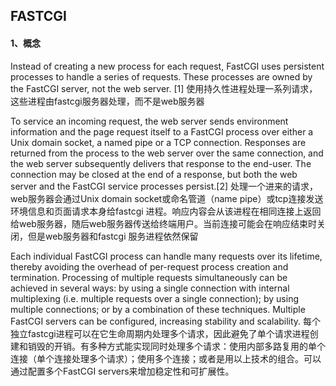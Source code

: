 FASTCGI
---

#### 1、概念
Instead of creating a new process for each request, FastCGI uses persistent processes to handle a series of requests. These processes are owned by the FastCGI server, not the web server. [1]
使用持久性进程处理一系列请求，这些进程由fastcgi服务器处理，而不是web服务器

To service an incoming request, the web server sends environment information and the page request itself to a FastCGI process over either a Unix domain socket, a named pipe or a TCP connection. Responses are returned from the process to the web server over the same connection, and the web server subsequently delivers that response to the end-user. The connection may be closed at the end of a response, but both the web server and the FastCGI service processes persist.[2]
处理一个进来的请求，web服务器会通过Unix domain socket或命名管道（name pipe）或tcp连接发送环境信息和页面请求本身给fastcgi 进程。响应内容会从该进程在相同连接上返回给web服务器，随后web服务器传送给终端用户。当前连接可能会在响应结束时关闭，但是web服务器和fastcgi 服务进程依然保留

Each individual FastCGI process can handle many requests over its lifetime, thereby avoiding the overhead of per-request process creation and termination. Processing of multiple requests simultaneously can be achieved in several ways: by using a single connection with internal multiplexing (i.e. multiple requests over a single connection); by using multiple connections; or by a combination of these techniques. Multiple FastCGI servers can be configured, increasing stability and scalability.
每个独立fastcgi进程可以在它生命周期内处理多个请求，因此避免了单个请求进程创建和销毁的开销。有多种方式能实现同时处理多个请求：使用内部多路复用的单个连接（单个连接处理多个请求）；使用多个连接；或者是用以上技术的组合。可以通过配置多个FastCGI servers来增加稳定性和可扩展性。


